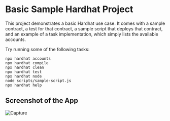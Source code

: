 # Basic Sample Hardhat Project

This project demonstrates a basic Hardhat use case. It comes with a sample contract, a test for that contract, a sample script that deploys that contract, and an example of a task implementation, which simply lists the available accounts.

Try running some of the following tasks:

```shell
npx hardhat accounts
npx hardhat compile
npx hardhat clean
npx hardhat test
npx hardhat node
node scripts/sample-script.js
npx hardhat help
```

## Screenshot of the App

![Capture](https://user-images.githubusercontent.com/37306112/151658427-656273cc-166a-40a8-8bc6-10201f9e2a25.PNG)